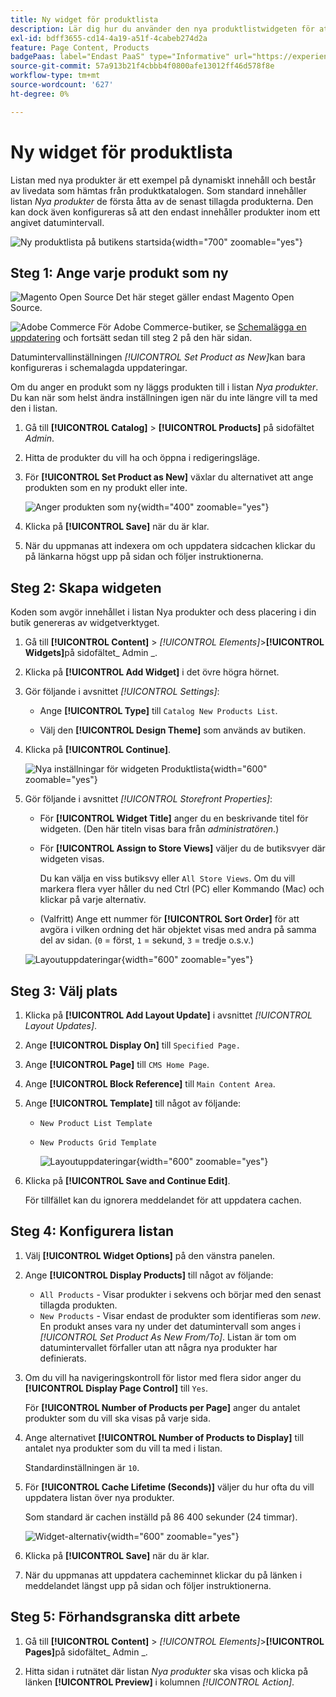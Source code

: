 ```yaml
---
title: Ny widget för produktlista
description: Lär dig hur du använder den nya produktlistwidgeten för att visa en lista över de senast tillagda produkterna.
exl-id: bdff3655-cd14-4a19-a51f-4cabeb274d2a
feature: Page Content, Products
badgePaas: label="Endast PaaS" type="Informative" url="https://experienceleague.adobe.com/sv/docs/commerce/user-guides/product-solutions" tooltip="Gäller endast Adobe Commerce i molnprojekt (Adobe-hanterad PaaS-infrastruktur) och lokala projekt."
source-git-commit: 57a913b21f4cbbb4f0800afe13012ff46d578f8e
workflow-type: tm+mt
source-wordcount: '627'
ht-degree: 0%

---
```


# Ny widget för produktlista

Listan med nya produkter är ett exempel på dynamiskt innehåll och består av livedata som hämtas från produktkatalogen. Som standard innehåller listan _Nya produkter_ de första åtta av de senast tillagda produkterna. Den kan dock även konfigureras så att den endast innehåller produkter inom ett angivet datumintervall.

![Ny produktlista på butikens startsida](./assets/storefront-home-page-new-products.png){width="700" zoomable="yes"}

## Steg 1: Ange varje produkt som ny

![Magento Open Source](../assets/open-source.svg) Det här steget gäller endast Magento Open Source.

![Adobe Commerce](../assets/adobe-logo.svg) För Adobe Commerce-butiker, se [Schemalägga en uppdatering](content-staging-scheduled-update.md) och fortsätt sedan till steg 2 på den här sidan.

Datumintervallinställningen _[!UICONTROL Set Product as New]_&#x200B;kan bara konfigureras i schemalagda uppdateringar.

Om du anger en produkt som ny läggs produkten till i listan _Nya produkter_. Du kan när som helst ändra inställningen igen när du inte längre vill ta med den i listan.

1. Gå till **[!UICONTROL Catalog]** > **[!UICONTROL Products]** på sidofältet _Admin_.

1. Hitta de produkter du vill ha och öppna i redigeringsläge.

1. För **[!UICONTROL Set Product as New]** växlar du alternativet att ange produkten som en ny produkt eller inte.

   ![Anger produkten som ny](./assets/product-set-as-new.png){width="400" zoomable="yes"}

1. Klicka på **[!UICONTROL Save]** när du är klar.

1. När du uppmanas att indexera om och uppdatera sidcachen klickar du på länkarna högst upp på sidan och följer instruktionerna.

## Steg 2: Skapa widgeten

Koden som avgör innehållet i listan Nya produkter och dess placering i din butik genereras av widgetverktyget.

1. Gå till **[!UICONTROL Content]** > _[!UICONTROL Elements]_>**[!UICONTROL Widgets]**&#x200B;på sidofältet_ Admin _.

1. Klicka på **[!UICONTROL Add Widget]** i det övre högra hörnet.

1. Gör följande i avsnittet _[!UICONTROL Settings]_:

   - Ange **[!UICONTROL Type]** till `Catalog New Products List`.

   - Välj den **[!UICONTROL Design Theme]** som används av butiken.

1. Klicka på **[!UICONTROL Continue]**.

   ![Nya inställningar för widgeten Produktlista](./assets/widget-settings.png){width="600" zoomable="yes"}

1. Gör följande i avsnittet _[!UICONTROL Storefront Properties]_:

   - För **[!UICONTROL Widget Title]** anger du en beskrivande titel för widgeten. (Den här titeln visas bara från _administratören_.)

   - För **[!UICONTROL Assign to Store Views]** väljer du de butiksvyer där widgeten visas.

     Du kan välja en viss butiksvy eller `All Store Views`. Om du vill markera flera vyer håller du ned Ctrl (PC) eller Kommando (Mac) och klickar på varje alternativ.

   - (Valfritt) Ange ett nummer för **[!UICONTROL Sort Order]** för att avgöra i vilken ordning det här objektet visas med andra på samma del av sidan. (`0` = först, `1` = sekund, `3` = tredje o.s.v.)

   ![Layoutuppdateringar](./assets/widget-layout-update-home-page.png){width="600" zoomable="yes"}

## Steg 3: Välj plats

1. Klicka på **[!UICONTROL Add Layout Update]** i avsnittet _[!UICONTROL Layout Updates]_.

1. Ange **[!UICONTROL Display On]** till `Specified Page.`

1. Ange **[!UICONTROL Page]** till `CMS Home Page`.

1. Ange **[!UICONTROL Block Reference]** till `Main Content Area`.

1. Ange **[!UICONTROL Template]** till något av följande:

   - `New Product List Template`
   - `New Products Grid Template`

     ![Layoutuppdateringar](./assets/widget-layout-update-new-products-list.png){width="600" zoomable="yes"}

1. Klicka på **[!UICONTROL Save and Continue Edit]**.

   För tillfället kan du ignorera meddelandet för att uppdatera cachen.

## Steg 4: Konfigurera listan

1. Välj **[!UICONTROL Widget Options]** på den vänstra panelen.

1. Ange **[!UICONTROL Display Products]** till något av följande:

   - `All Products` - Visar produkter i sekvens och börjar med den senast tillagda produkten.
   - `New Products` - Visar endast de produkter som identifieras som _new_. En produkt anses vara ny under det datumintervall som anges i _[!UICONTROL Set Product As New From/To]_. Listan är tom om datumintervallet förfaller utan att några nya produkter har definierats.

1. Om du vill ha navigeringskontroll för listor med flera sidor anger du **[!UICONTROL Display Page Control]** till `Yes`.

   För **[!UICONTROL Number of Products per Page]** anger du antalet produkter som du vill ska visas på varje sida.

1. Ange alternativet **[!UICONTROL Number of Products to Display]** till antalet nya produkter som du vill ta med i listan.

   Standardinställningen är `10`.

1. För **[!UICONTROL Cache Lifetime (Seconds)]** väljer du hur ofta du vill uppdatera listan över nya produkter.

   Som standard är cachen inställd på 86 400 sekunder (24 timmar).

   ![Widget-alternativ](./assets/widget-options-new-product-list.png){width="600" zoomable="yes"}

1. Klicka på **[!UICONTROL Save]** när du är klar.

1. När du uppmanas att uppdatera cacheminnet klickar du på länken i meddelandet längst upp på sidan och följer instruktionerna.

## Steg 5: Förhandsgranska ditt arbete

1. Gå till **[!UICONTROL Content]** > _[!UICONTROL Elements]_>**[!UICONTROL Pages]**&#x200B;på sidofältet_ Admin _.

1. Hitta sidan i rutnätet där listan _Nya produkter_ ska visas och klicka på länken **[!UICONTROL Preview]** i kolumnen _[!UICONTROL Action]_.

